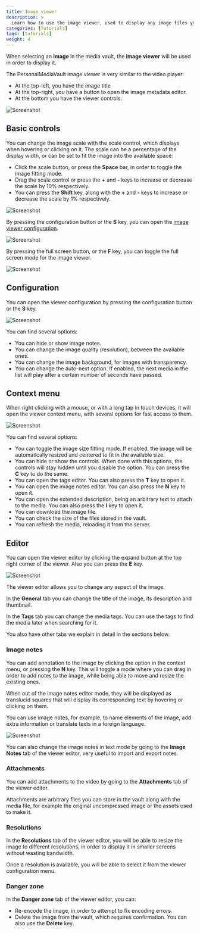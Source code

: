 ```yaml
---
title: Image viewer
description: >
  Learn how to use the image viewer, used to display any image files you store in the vault.
categories: [Tutorials]
tags: [tutorials]
weight: 4
---
```


When selecting an **image** in the media vault, the **image viewer** will be used in order to display it.

The PersonalMediaVault image viewer is very similar to the video player:

 - At the top-left, you have the image title
 - At the top-right, you have a button to open the image metadata editor.
 - At the bottom you have the viewer controls.

![Screenshot](/images/en/image-viewer.jpg)

## Basic controls

You can change the image scale with the scale control, which displays when hovering or clicking on it. The scale can be a percentage of the display width, or can be set to fit the image into the available space:

 - Click the scale button, or press the **Space** bar, in order to toggle the image fitting mode.
 - Drag the scale control or press the **+** and **-** keys to increase or decrease the scale by 10% respectively.
 - You can press the **Shift** key, along with the **+** and **-** keys to increase or decrease the scale by 1% respectively. 

![Screenshot](/images/en/image-viewer-scale.jpg)

By pressing the configuration button or the **S** key, you can open the [image viewer configuration](#configuration).

![Screenshot](/images/en/image-viewer-config-btn.jpg)

By pressing the full screen button, or the **F** key, you can toggle the full screen mode for the image viewer.

![Screenshot](/images/en/image-viewer-full-screen.jpg)

## Configuration

You can open the viewer configuration by pressing the configuration button or the **S** key.

![Screenshot](/images/en/image-viewer-config.jpg)

You can find several options:

 - You can hide or show image notes.
 - You can change the image quality (resolution), between the available ones.
 - You can change the image background, for images with transparency.
 - You can change the auto-next option. If enabled, the next media in the list will play after a certain number of seconds have passed.

## Context menu

When right clicking with a mouse, or with a long tap in touch devices, it will open the viewer context menu, with several options for fast access to them.

![Screenshot](/images/en/image-viewer-context-menu.jpg)

You can find several options:

 - You can toggle the image size fitting mode. If enabled, the image will be automatically resized and centered to fit in the available size.
 - You can hide or show the controls. When done with this options, the controls will stay hidden until you disable the option. You can press the **C** key to do the same.
 - You can open the tags editor. You can also press the **T** key to open it.
 - You can open the image notes editor. You can also press the **N** key to open it.
 - You can open the extended description, being an arbitrary text to attach to the media. You can also press the **I** key to open it.
 - You can download the image file.
 - You can check the size of the files stored in the vault.
 - You can refresh the media, reloading it from the server.

## Editor

You can open the viewer editor by clicking the expand button at the top right corner of the viewer. Also you can press the **E** key.

![Screenshot](/images/en/image-viewer-editor.jpg)

The viewer editor allows you to change any aspect of the image.

In the **General** tab you can change the title of the image, its description and thumbnail. 

In the **Tags** tab you can change the media tags. You can use the tags to find the media later when searching for it.

You also have other tabs we explain in detail in the sections below.

### Image notes

You can add annotation to the image by clicking the option in the context menu, or pressing the **N** key. This will toggle a mode where you can drag in order to add notes to the image, while being able to move and resize the existing ones.

When out of the image notes editor mode, they will be displayed as translucid squares that will display its corresponding text by hovering or clicking on them.

You can use image notes, for example, to name elements of the image, add extra information or translate texts in a foreign language.

![Screenshot](/images/en/image-viewer-notes.jpg)

You can also change the image notes in text mode by going to the **Image Notes** tab of the viewer editor, very useful to import and export notes.

### Attachments

You can add attachments to the video by going to the **Attachments** tab of the viewer editor.

Attachments are arbitrary files you can store in the vault along with the media file, for example the original uncompressed image or the assets used to make it.

### Resolutions

In the **Resolutions** tab of the viewer editor, you will be able to resize the image to different resolutions, in order to display it in smaller screens without wasting bandwidth.

Once a resolution is available, you will be able to select it from the viewer configuration menu.

### Danger zone

In the **Danger zone** tab of the viewer editor, you can:

 - Re-encode the image, in order to attempt to fix encoding errors.
 - Delete the image from the vault, which requires confirmation. You can also use the **Delete** key.
